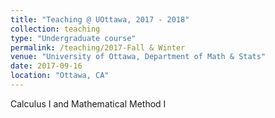 ```yaml
---
title: "Teaching @ UOttawa, 2017 - 2018"
collection: teaching
type: "Undergraduate course"
permalink: /teaching/2017-Fall & Winter
venue: "University of Ottawa, Department of Math & Stats"
date: 2017-09-16
location: "Ottawa, CA"
---
```



Calculus I and Mathematical Method I


